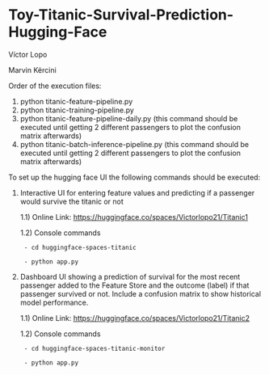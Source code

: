 # Toy-Titanic-Survival-Prediction-Hugging-Face
Víctor Lopo 

Marvin Kërcini


Order of the execution files:

1) python titanic-feature-pipeline.py
2) python titanic-training-pipeline.py
3) python titanic-feature-pipeline-daily.py (this command should be executed until getting 2 different passengers to plot the confusion matrix afterwards)
4) python titanic-batch-inference-pipeline.py (this command should be executed until getting 2 different passengers to plot the confusion matrix afterwards)

To set up the hugging face UI the following commands should be executed:

1) Interactive UI for entering feature values and predicting if a passenger would survive the titanic or not

    1.1) Online Link: https://huggingface.co/spaces/Victorlopo21/Titanic1
    
    1.2) Console commands
    
        - cd huggingface-spaces-titanic
        
        - python app.py

2) Dashboard UI showing a prediction of survival for the most recent
passenger added to the Feature Store and the outcome (label) if that
passenger survived or not. Include a confusion matrix to show historical
model performance.

    1.1) Online Link: https://huggingface.co/spaces/Victorlopo21/Titanic2
    
    1.2) Console commands
   
        - cd huggingface-spaces-titanic-monitor
       
        - python app.py
